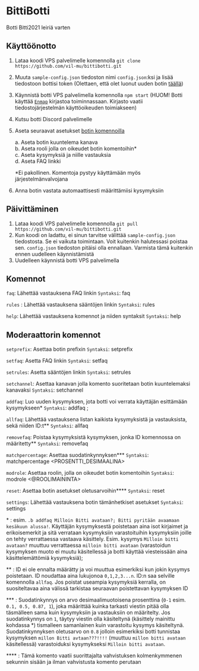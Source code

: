 # BittiBotti
Botti Bitti2021 leiriä varten

## Käyttöönotto
1. Lataa koodi VPS palvelimelle komennolla `git clone https://github.com/vil-mu/bittibotti.git`
2. Muuta `sample-config.json` tiedoston nimi `config.json`:ksi ja lisää tiedostoon bottisi token (Olettaen, että olet luonut uuden botin [täällä](https://discord.com/developers/applications/))
3. Käynnistä botti VPS palvelimella komennolla `npm start` (HUOM! Botti käyttää [`Enmap`](https://enmap.evie.dev/) kirjastoa toiminnassaan. Kirjasto vaatii tiedostojärjestelmän käyttöoikeuden toimiakseen)
4. Kutsu botti Discord palvelimelle
5. Aseta seuraavat asetukset [botin komennoilla](https://github.com/vil-mu/bittibotti/blob/main/README.md#komennot)

    a. Aseta botin kuuntelema kanava  
    b. Aseta rooli jolla on oikeudet botin komentoihin*  
    c. Aseta kysymyksiä ja niille vastauksia  
    d. Aseta FAQ linkki  
    
    *Ei pakollinen. Komentoja pystyy käyttämään myös järjestelmänvalvojana
6. Anna botin vastata automaattisesti määrittämiisi kysymyksiin

## Päivittäminen
1. Lataa koodi VPS palvelimelle komennolla `git pull https://github.com/vil-mu/bittibotti.git`
2. Kun koodi on ladattu, ei sinun tarvitse välittää `sample-config.json` tiedostosta. Se ei vaikuta toimintaan. Voit kuitenkin halutessasi poistaa sen. `config.json` tiedoston pitäisi olla ennallaan. Varmista tämä kuitenkin ennen uudelleen käynnistämistä
3. Uudelleen käynnistä botti VPS palvelimella

## Komennot

`faq`: Lähettää vastauksena FAQ linkin `Syntaksi`: faq

`rules` : Lähettää vastauksena sääntöjen linkin `Syntaksi`: rules

`help`: Lähettää vastauksena komennot ja niiden syntaksit `Syntaksi`: help

## Moderaattorin komennot

`setprefix`: Asettaa botin prefixin `Syntaksi`: setprefix <PREFIX>

`setfaq`: Asetta FAQ linkin `Syntaksi`: setfaq <LINKKI>

`setrules`: Asetta sääntöjen linkin `Syntaksi`: setrules <LINKKI>

`setchannel`: Asettaa kanavan jolla komento suoritetaan botin kuuntelemaksi kanavaksi `Syntaksi`: setchannel

`addfaq`: Luo uuden kysymyksen, jota botti voi verrata käyttäjän esittämään kysymykseen* `Syntaksi`: addfaq <KYSYMYS>; <VASTAUS>

`allfaq`: Lähettää vastauksena listan kaikista kysymyksistä ja vastauksista, sekä niiden ID:t** `Syntaksi`: allfaq

`removefaq`: Poistaa kysymyksistä kysymyksen, jonka ID komennossa on määritetty** `Syntaksi`: removefaq <ID>

`matchpercentage`: Asettaa suodatinkynnyksen*** `Syntaksi`: matchpercentage <PROSENTTI_DESIMAALINA>

`modrole`: Asettaa roolin, jolla on oikeudet botin komentoihin `Syntaksi`: modrole <@ROOLIMAININTA>

`reset`: Asettaa botin asetukset oletusarvoihin**** `Syntaksi`: reset

`settings`: Lähettää vastauksena botin tämänhetkiset asetukset `Syntaksi`: settings

\* : esim. `.b addfaq Milloin Bitti avataan?; Bitti pyritään avaamaan kesäkuun alussa!`. Käyttäjän kysymyksestä poistetaan aina isot kirjaimet ja erikoisemerkit ja sitä verrataan kysymyksiin varastoituihin kysymyksiin joille on tehty verrattaessa vastaava käsittely. Esim. kysymys `Milloin bitti avataan?` muuttuu verrattaessa `milloin bitti avataan` (varastoidun kysymyksen muoto ei muutu käsitellessä ja botti käyttää viesteissään aina käsittelemättömiä kysymyksiä);

** : ID ei ole ennalta määrätty ja voi muuttua esimerkiksi kun jokin kysymys poistetaan. ID noudattaa aina lukujonoa `0,1,2,3...n`. ID:n saa selville komennolla `allfaq`. Jos poistat useampia kysymyksiä kerralla, on suositeltavaa aina välissä tarkistaa seuraavan poistettavan kysymyksen ID

*** : Suodatinkynnys on arvo desimaalimuotoisena prosenttina (`0-1` esim. `0.1, 0.5, 0.87, 1`), joka määrittää kuinka tarkasti viestin pitää olla täsmälleen sama kuin kysymyksiin ja vastauksiin on määritelty. Jos suodatinkynnys on `1`, täytyy viestin olla käsiteltynä (käsittely mainittu kohdassa *) tismalleen samanlainen kuin varastoitu kysymys käsiteltynä. Suodatinkynnyksen oletusarvo on `0.8` jolloin esimerkiksi botti tunnistaa kysymyksen `millon Bitti avtaan???!!!!` (muuttuu `millon bitti avataan` käsitellessä) varastoiduksi kysymykseksi `Milloin bitti avataan`.

**** : Tämä komento vaatii suorittajalta vahvistuksen kolmenkymmenen sekunnin sisään ja ilman vahvistusta komento perutaan